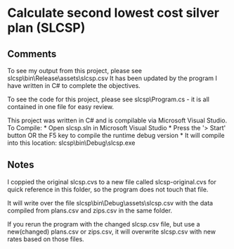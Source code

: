 ﻿Calculate second lowest cost silver plan (SLCSP)
================================================

Comments
-------

To see my output from this project, please see slcsp\bin\Release\assets\slcsp.csv
It has been updated by the program I have written in C# to complete the objectives.

To see the code for this project, please see slcsp\Program.cs - it is all contained
in one file for easy review.

This project was written in C# and is compilable via Microsoft Visual Studio.
To Compile:
	* Open slcsp.sln in Microsoft Visual Studio
	* Press the '> Start' button OR the F5 key to compile the runtime debug version
	* It will compile into this location: slcsp\bin\Debug\slcsp.exe

Notes
-------

I coppied the original slcsp.cvs to a new file called slcsp-original.cvs for quick reference
in this folder, so the program does not touch that file.

It will write over the file slcsp\bin\Debug\assets\slcsp.csv with the data compiled from 
plans.csv and zips.csv in the same folder.

If you rerun the program with the changed slcsp.csv file, but use a new(changed) plans.csv or
zips.csv, it will overwrite slcsp.csv with new rates based on those files.
